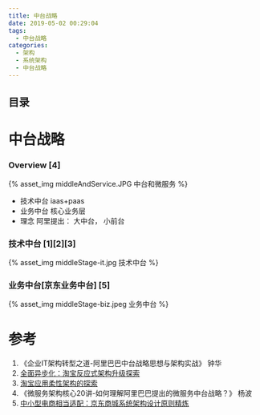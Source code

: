 ```yaml
---
title: 中台战略
date: 2019-05-02 00:29:04
tags:
  - 中台战略
categories: 
  - 架构
  - 系统架构
  - 中台战略 
---
```


<p></p>
<!-- more -->

## 目录
<!-- toc -->

#  中台战略
### Overview [4]

{% asset_img  middleAndService.JPG  中台和微服务 %}

+ 技术中台
  iaas+paas
+ 业务中台
  核心业务层
+  理念 
  阿里提出： 大中台， 小前台
  
###  技术中台 [1][2][3]

{% asset_img   middleStage-it.jpg  技术中台 %}

###  业务中台[京东业务中台] [5]

{% asset_img   middleStage-biz.jpeg  业务中台 %}

# 参考

1. 《企业IT架构转型之道-阿里巴巴中台战略思想与架构实战》 钟华
2. [全面异步化：淘宝反应式架构升级探索](https://mp.weixin.qq.com/s/Cfg-7MzabvPOLWrrlTVXzA)
3. [淘宝应用柔性架构的探索](https://mp.weixin.qq.com/s/RM3ffBCJqoQ2JMPKHgmv0Q)
4. 《微服务架构核心20讲-如何理解阿里巴巴提出的微服务中台战略？》 杨波
5. [中小型电商相当适配：京东商城系统架构设计原则精炼](https://www.sohu.com/na/465557053_411876)



